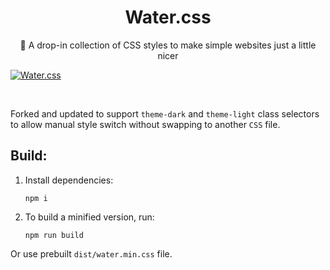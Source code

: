 <h1 align="center">Water.css</h1>
<p align="center">🌊 A drop-in collection of CSS styles to make simple websites just a little nicer</p>

[![Water.css](https://github.com/kognise/water.css/blob/master/assets/logo.svg)](https://watercss.kognise.dev/)

<br>

Forked and updated to support `theme-dark` and `theme-light` class selectors to allow manual style switch without swapping to another `CSS` file.

## Build:
1. Install dependencies:
    ```
    npm i
    ```
2. To build a minified version, run:
    ```
    npm run build
    ```

Or use prebuilt `dist/water.min.css` file.